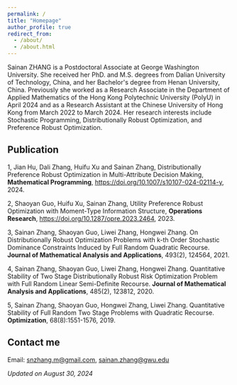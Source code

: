 ```yaml
---
permalink: /
title: "Homepage"
author_profile: true
redirect_from: 
  - /about/
  - /about.html
---
```


Sainan ZHANG is a Postdoctoral Associate at George Washington University. She received her PhD. and M.S. degrees from Dalian University of Technology, China, and her Bachelor's degree from Henan University, China. Previously she worked as a Research Associate in the Department of Applied Mathematics of the Hong Kong Polytechnic University (PolyU) in April 2024 and as a Research Assistant at the Chinese University of Hong Kong from March 2022 to March 2024. Her research interests include Stochastic Programming, Distributionally Robust Optimization, and Preference Robust Optimization.

Publication
------
1, Jian Hu, Dali Zhang, Huifu Xu and Sainan Zhang,  Distributionally Preference Robust Optimization in Multi-Attribute Decision Making, __Mathematical Programming__, https://doi.org/10.1007/s10107-024-02114-y, 2024.

2, Shaoyan Guo, Huifu Xu, Sainan Zhang, Utility Preference Robust Optimization with Moment-Type Information Structure, __Operations Research__, https://doi.org/10.1287/opre.2023.2464, 2023.

3, Sainan Zhang, Shaoyan Guo, Liwei Zhang, Hongwei Zhang. On Distributionally Robust Optimization Problems with k-th Order Stochastic Dominance Constraints Induced by Full Random Quadratic Recourse. __Journal of Mathematical Analysis and Applications__, 493(2), 124564, 2021.

4, Sainan Zhang, Shaoyan Guo, Liwei Zhang, Hongwei Zhang. Quantitative Stability of Two Stage Distributionally Robust Risk Optimization Problem with Full Random Linear Semi-Definite Recourse. __Journal of Mathematical Analysis and Applications__, 485(2), 123812, 2020.

5, Sainan Zhang, Shaoyan Guo, Hongwei Zhang, Liwei Zhang. Quantitative Stability of Full Random Two Stage Problems with Quadratic Recourse. __Optimization__, 68(8):1551-1576, 2019.

Contact me
------
Email: snzhang.m@gmail.com, sainan.zhang@gwu.edu

_Updated on August 30, 2024_

